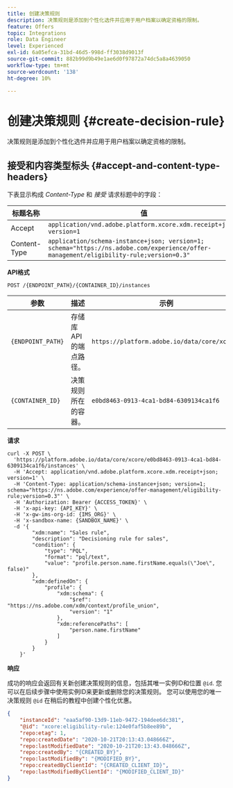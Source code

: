 ```yaml
---
title: 创建决策规则
description: 决策规则是添加到个性化选件并应用于用户档案以确定资格的限制。
feature: Offers
topic: Integrations
role: Data Engineer
level: Experienced
exl-id: 6a05efca-31bd-46d5-998d-ff3038d9013f
source-git-commit: 882b99d9b49e1ae6d0f97872a74dc5a8a4639050
workflow-type: tm+mt
source-wordcount: '138'
ht-degree: 10%

---
```


# 创建决策规则 {#create-decision-rule}

决策规则是添加到个性化选件并应用于用户档案以确定资格的限制。

## 接受和内容类型标头 {#accept-and-content-type-headers}

下表显示构成 *Content-Type* 和 *接受* 请求标题中的字段：

| 标题名称 | 值 |
| ----------- | ----- |
| Accept | `application/vnd.adobe.platform.xcore.xdm.receipt+json; version=1` |
| Content-Type | `application/schema-instance+json; version=1;  schema="https://ns.adobe.com/experience/offer-management/eligibility-rule;version=0.3"` |

**API格式**

```http
POST /{ENDPOINT_PATH}/{CONTAINER_ID}/instances
```

| 参数 | 描述 | 示例 |
| --------- | ----------- | ------- |
| `{ENDPOINT_PATH}` | 存储库API的端点路径。 | `https://platform.adobe.io/data/core/xcore/` |
| `{CONTAINER_ID}` | 决策规则所在的容器。 | `e0bd8463-0913-4ca1-bd84-6309134ca1f6` |

**请求**

```shell
curl -X POST \
  'https://platform.adobe.io/data/core/xcore/e0bd8463-0913-4ca1-bd84-6309134ca1f6/instances' \
  -H 'Accept: application/vnd.adobe.platform.xcore.xdm.receipt+json; version=1' \
  -H 'Content-Type: application/schema-instance+json; version=1;  schema="https://ns.adobe.com/experience/offer-management/eligibility-rule;version=0.3"' \
  -H 'Authorization: Bearer {ACCESS_TOKEN}' \
  -H 'x-api-key: {API_KEY}' \
  -H 'x-gw-ims-org-id: {IMS_ORG}' \
  -H 'x-sandbox-name: {SANDBOX_NAME}' \
  -d '{
        "xdm:name": "Sales rule",
        "description": "Decisioning rule for sales",
        "condition": {
            "type": "PQL",
            "format": "pql/text",
            "value": "profile.person.name.firstName.equals(\"Joe\", false)"
        },
        "xdm:definedOn": {
            "profile": {
                "xdm:schema": {
                    "$ref": "https://ns.adobe.com/xdm/context/profile_union",
                    "version": "1"
                },
                "xdm:referencePaths": [
                    "person.name.firstName"
                ]
            }
        }
    }'
```

**响应**

成功的响应会返回有关新创建决策规则的信息，包括其唯一实例ID和位置 `@id`. 您可以在后续步骤中使用实例ID来更新或删除您的决策规则。 您可以使用您的唯一决策规则 `@id` 在稍后的教程中创建个性化优惠。

```json
{
    "instanceId": "eaa5af90-13d9-11eb-9472-194dee6dc381",
    "@id": "xcore:eligibility-rule:124e0faf5b8ee89b",
    "repo:etag": 1,
    "repo:createdDate": "2020-10-21T20:13:43.048666Z",
    "repo:lastModifiedDate": "2020-10-21T20:13:43.048666Z",
    "repo:createdBy": "{CREATED_BY}",
    "repo:lastModifiedBy": "{MODIFIED_BY}",
    "repo:createdByClientId": "{CREATED_CLIENT_ID}",
    "repo:lastModifiedByClientId": "{MODIFIED_CLIENT_ID}"
}
```

